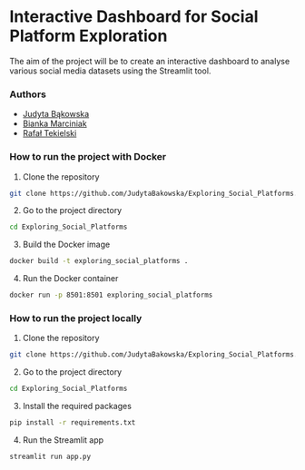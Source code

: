 # Interactive Dashboard for Social Platform Exploration

The aim of the project will be to create an interactive dashboard to analyse various social media datasets using the Streamlit tool.

### Authors

- [Judyta Bąkowska](https://github.com/JudytaBakowska)
- [Bianka Marciniak](https://github.com/bmarciniak)
- [Rafał Tekielski](https://github.com/Rafal354)

### How to run the project with Docker

1. Clone the repository

```bash
git clone https://github.com/JudytaBakowska/Exploring_Social_Platforms.git
```
2. Go to the project directory

```bash
cd Exploring_Social_Platforms
```

3. Build the Docker image

```bash
docker build -t exploring_social_platforms .
```

4. Run the Docker container

```bash
docker run -p 8501:8501 exploring_social_platforms
```

### How to run the project locally

1. Clone the repository

```bash
git clone https://github.com/JudytaBakowska/Exploring_Social_Platforms.git
```

2. Go to the project directory

```bash
cd Exploring_Social_Platforms
```

3. Install the required packages

```bash
pip install -r requirements.txt 
```

4. Run the Streamlit app

```bash
streamlit run app.py
```
